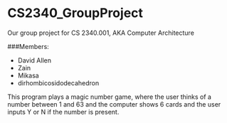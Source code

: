 # CS2340_GroupProject
Our group project for CS 2340.001, AKA Computer Architecture

###Members: 
- David Allen
- Zain
- Mikasa
- dirhombicosidodecahedron


This program plays a magic number game, where the user thinks of a number between 1 and 63 and the computer shows 6 cards and the user inputs Y or N if the number is present.
